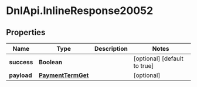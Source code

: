 # DnlApi.InlineResponse20052

## Properties
Name | Type | Description | Notes
------------ | ------------- | ------------- | -------------
**success** | **Boolean** |  | [optional] [default to true]
**payload** | [**PaymentTermGet**](PaymentTermGet.md) |  | [optional] 



